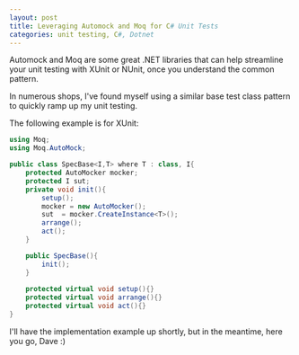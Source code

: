 ```yaml
---
layout: post
title: Leveraging Automock and Moq for C# Unit Tests
categories: unit testing, C#, Dotnet
---
```


Automock and Moq are some great .NET libraries that can help streamline your unit testing with XUnit or NUnit, once you understand the common pattern.

In numerous shops, I've found myself using a similar base test class pattern to quickly ramp up my unit testing.

The following example is for XUnit:
```csharp
using Moq;
using Moq.AutoMock;

public class SpecBase<I,T> where T : class, I{
    protected AutoMocker mocker;
    protected I sut;
    private void init(){
        setup();
        mocker = new AutoMocker();
        sut  = mocker.CreateInstance<T>();
        arrange();
        act();
    }

    public SpecBase(){
        init();
    }
        
    protected virtual void setup(){}
    protected virtual void arrange(){}
    protected virtual void act(){}
}
```

I'll have the implementation example up shortly, but in the meantime, here you go, Dave :)
